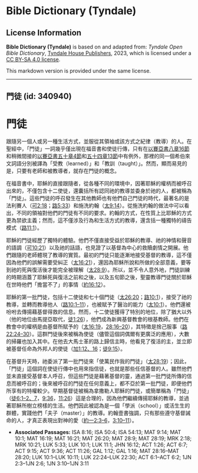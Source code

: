 # Bible Dictionary (Tyndale)

## License Information

**Bible Dictionary (Tyndale)** is based on and adapted from: _Tyndale Open Bible Dictionary_, [Tyndale House Publishers](https://tyndaleopenresources.com/), 2023, which is licensed under a [CC BY-SA 4.0 license](https://creativecommons.org/licenses/by-sa/4.0/legalcode.en).

This markdown version is provided under the same license.



--------------------------------

## 門徒 (id: 340940)

門徒
==

跟隨另一個人或另一種生活方式，並服從其領袖或該方式之紀律（教導）的人。在聖經中，「門徒」一詞幾乎僅出現在福音書和使徒行傳，只有在[以賽亞書八章16節](https://ref.ly/Isa8:16)和稍微間接的[以賽亞書五十章4節](https://ref.ly/Isa50:4)和[五十四章13節](https://ref.ly/Isa54:13)中有例外，那裡的同一個希伯來文詞語分別被譯為「受教（learned）」和「教訓（taught）」。然而，顯而易見的是，只要有老師和被教導者，就存在門徒的概念。

在福音書中，耶穌的直接跟隨者，從各種不同的環境中，因著耶穌的權柄而被呼召出來的，不僅包含十二使徒，還囊括所有認同祂的教導並委身於祂的人，都被稱為「門徒」。這些門徒的呼召發生在其他教師也有他們自己門徒的時代，最著名的是法利賽人（[可2:18](https://ref.ly/Mark2:18)；[路5:33](https://ref.ly/Luke5:33)）和施洗約翰（[太9:14](https://ref.ly/Matt9:14)）。從施洗約翰的做法中可以看出，不同的領袖對他們的門徒有不同的要求。約翰的方式，在性質上比耶穌的方式更為禁欲主義；然而，這不僅涉及行為和生活方式的教導，還含括一種獨特的禱告模式（[路11:1](https://ref.ly/Luke11:1)）。

耶穌的門徒經歷了獨特的體驗。他們不僅直接受益於耶穌的教導、祂的神情和聲音的語調（[可10:21](https://ref.ly/Mark10:21)）以及祂的話語，也見證了以基督為中心的救贖劇情之開展。他們跟隨的老師體現了教導的實質。最初的門徒只能逐漸地接受基督的教導，這不僅因為他們的誤解需要受糾正（[太16:21](https://ref.ly/Matt16:21)），還因為耶穌所說和所做的全部意義，要等到祂的死與復活後才能完全被理解（[太28:9](https://ref.ly/Matt28:9)）。所以，並不令人意外地，門徒訓練的時期涵蓋了耶穌死與復活之前和之後，以及五旬節之後，聖靈教導門徒關於耶穌在世時他們「擔當不了」的事情（[約16:12](https://ref.ly/John16:12)）。

耶穌的第一批門徒，包括十二使徒和七十個門徒（[太26:20](https://ref.ly/Matt26:20)；[路10:1](https://ref.ly/Luke10:1)），接受了祂的教導，並轉而教導他人（[路10:1–11](https://ref.ly/Luke10:1-Luke10:11)），也被賦予了醫治的能力（[太10:1](https://ref.ly/Matt10:1)）。他們還被吩咐去傳揚藉基督得救的信息。然而，十二使徒獲得了特別的地位，除了猶大以外（他的地位由馬提亞取代，[徒1:26](https://ref.ly/Acts1:26)），他們成為新興基督教會的根基教師。他們在教會中的權柄是由基督所賦予的（[太16:19](https://ref.ly/Matt16:19)，[28:16–20](https://ref.ly/Matt28:16-Matt28:20)），其特徵是捨己服事（[路22:24–30](https://ref.ly/Luke22:24-Luke22:30)）。這群門徒後來被稱為使徒（儘管這個詞偶爾有更廣泛的應用），大數的掃羅也加入其中。在他去大馬士革的路上歸信主時，他看見了復活的主，並立即被基督任命為外邦人的使徒（[加1:12、16](https://ref.ly/Gal1:12)；[徒9:15](https://ref.ly/Acts9:15)）。

在基督升天時，祂委派了第一批門徒來「使萬民作我的門徒」（[太28:19](https://ref.ly/Matt28:19)）；因此，「門徒」這個詞在使徒行傳中也用來指信徒，也就是那些任信基督的人。雖然他們並未直接受基督本人呼召，但這些門徒是藉著基督的靈，通過第一批門徒所傳的信息而被呼召的；後來被呼召的門徒在任何意義上，都不亞於第一批門徒，即便他們所享有的特權較少。早期基督徒被稱為拿撒勒人耶穌的門徒，或簡單稱為「門徒」（[徒6:1–2、7](https://ref.ly/Acts6:1-Acts6:2)，[9:36](https://ref.ly/Acts9:36)，[11:26](https://ref.ly/Acts11:26)）這是合理的，因為他們繼續傳揚耶穌的教導，並過著耶穌所樹立榜樣的生活。他們因此被認為是一個「學派（school）」或活生生的群體，實踐他們「夫子（master）」的教導。約翰壹書強調，只有那些遵守基督誡命的人，才真正表現出對神的愛（[約一2:3–6](https://ref.ly/1John2:3-1John2:6)，[3:10–11](https://ref.ly/1John3:10-1John3:11)）。

* **Associated Passages:** ISA 8:16; ISA 50:4; ISA 54:13; MAT 9:14; MAT 10:1; MAT 16:19; MAT 16:21; MAT 26:20; MAT 28:9; MAT 28:19; MRK 2:18; MRK 10:21; LUK 5:33; LUK 10:1; LUK 11:1; JHN 16:12; ACT 1:26; ACT 6:7; ACT 9:15; ACT 9:36; ACT 11:26; GAL 1:12; GAL 1:16; MAT 28:16–MAT 28:20; LUK 10:1–LUK 10:11; LUK 22:24–LUK 22:30; ACT 6:1–ACT 6:2; 1JN 2:3–1JN 2:6; 1JN 3:10–1JN 3:11

